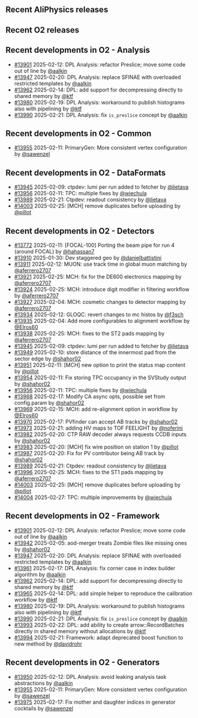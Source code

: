 ## Recent AliPhysics releases
## Recent O2 releases
## Recent developments in O2 - Analysis
- [\#13901](https://github.com/AliceO2Group/AliceO2/pull/13901) 2025-02-12: DPL Analysis: refactor Preslice; move some code out of line by [@aalkin](https://github.com/aalkin)
- [\#13947](https://github.com/AliceO2Group/AliceO2/pull/13947) 2025-02-20: DPL Analysis: replace SFINAE with overloaded restricted templates by [@aalkin](https://github.com/aalkin)
- [\#13962](https://github.com/AliceO2Group/AliceO2/pull/13962) 2025-02-14: DPL: add support for decompressing directly to shared memory by [@ktf](https://github.com/ktf)
- [\#13980](https://github.com/AliceO2Group/AliceO2/pull/13980) 2025-02-19: DPL Analysis: workaround to publish histograms also with pipelining by [@ktf](https://github.com/ktf)
- [\#13990](https://github.com/AliceO2Group/AliceO2/pull/13990) 2025-02-21: DPL Analysis: fix `is_preslice` concept by [@aalkin](https://github.com/aalkin)
## Recent developments in O2 - Common
- [\#13955](https://github.com/AliceO2Group/AliceO2/pull/13955) 2025-02-11: PrimaryGen: More consistent vertex configuration by [@sawenzel](https://github.com/sawenzel)
## Recent developments in O2 - DataFormats
- [\#13945](https://github.com/AliceO2Group/AliceO2/pull/13945) 2025-02-09: ctpdev: lumi per run added to fetcher by [@lietava](https://github.com/lietava)
- [\#13956](https://github.com/AliceO2Group/AliceO2/pull/13956) 2025-02-11: TPC: multiple fixes by [@wiechula](https://github.com/wiechula)
- [\#13989](https://github.com/AliceO2Group/AliceO2/pull/13989) 2025-02-21: Ctpdev: readout consistency by [@lietava](https://github.com/lietava)
- [\#14003](https://github.com/AliceO2Group/AliceO2/pull/14003) 2025-02-25: [MCH] remove duplicates before uploading by [@pillot](https://github.com/pillot)
## Recent developments in O2 - Detectors
- [\#13772](https://github.com/AliceO2Group/AliceO2/pull/13772) 2025-02-11: [FOCAL-100] Porting the beam pipe for run 4 (around FOCAL) by [@hahassan7](https://github.com/hahassan7)
- [\#13910](https://github.com/AliceO2Group/AliceO2/pull/13910) 2025-01-30: Dev staggered geo by [@danielbattistini](https://github.com/danielbattistini)
- [\#13911](https://github.com/AliceO2Group/AliceO2/pull/13911) 2025-02-12: MUON: use track time in global muon matching by [@aferrero2707](https://github.com/aferrero2707)
- [\#13921](https://github.com/AliceO2Group/AliceO2/pull/13921) 2025-02-25: MCH: fix for the DE600 electronics mapping by [@aferrero2707](https://github.com/aferrero2707)
- [\#13924](https://github.com/AliceO2Group/AliceO2/pull/13924) 2025-02-25: MCH: introduce digit modifier in filtering workflow by [@aferrero2707](https://github.com/aferrero2707)
- [\#13927](https://github.com/AliceO2Group/AliceO2/pull/13927) 2025-02-04: MCH: cosmetic changes to detector mapping by [@aferrero2707](https://github.com/aferrero2707)
- [\#13934](https://github.com/AliceO2Group/AliceO2/pull/13934) 2025-02-12: GLOQC: revert changes to mc histos by [@f3sch](https://github.com/f3sch)
- [\#13935](https://github.com/AliceO2Group/AliceO2/pull/13935) 2025-02-04: Add more configurables to alignment workflow by [@Elros60](https://github.com/Elros60)
- [\#13938](https://github.com/AliceO2Group/AliceO2/pull/13938) 2025-02-25: MCH: fixes to the ST2 pads mapping by [@aferrero2707](https://github.com/aferrero2707)
- [\#13945](https://github.com/AliceO2Group/AliceO2/pull/13945) 2025-02-09: ctpdev: lumi per run added to fetcher by [@lietava](https://github.com/lietava)
- [\#13949](https://github.com/AliceO2Group/AliceO2/pull/13949) 2025-02-10: store distance of the innermost pad from the sector edge by [@shahor02](https://github.com/shahor02)
- [\#13951](https://github.com/AliceO2Group/AliceO2/pull/13951) 2025-02-11: [MCH] new option to print the status map content by [@pillot](https://github.com/pillot)
- [\#13954](https://github.com/AliceO2Group/AliceO2/pull/13954) 2025-02-11: Fix storing TPC occupancy in the SVStudy output by [@shahor02](https://github.com/shahor02)
- [\#13956](https://github.com/AliceO2Group/AliceO2/pull/13956) 2025-02-11: TPC: multiple fixes by [@wiechula](https://github.com/wiechula)
- [\#13968](https://github.com/AliceO2Group/AliceO2/pull/13968) 2025-02-17: Modify CA async opts, possible set from config.param by [@shahor02](https://github.com/shahor02)
- [\#13969](https://github.com/AliceO2Group/AliceO2/pull/13969) 2025-02-15: MCH: add re-alignment option in workflow by [@Elros60](https://github.com/Elros60)
- [\#13970](https://github.com/AliceO2Group/AliceO2/pull/13970) 2025-02-17: PVfinder can accept AB tracks by [@shahor02](https://github.com/shahor02)
- [\#13973](https://github.com/AliceO2Group/AliceO2/pull/13973) 2025-02-21: adding HV maps to TOF FEELIGHT by [@noferini](https://github.com/noferini)
- [\#13982](https://github.com/AliceO2Group/AliceO2/pull/13982) 2025-02-20: CTP RAW decoder always requests CCDB inputs by [@shahor02](https://github.com/shahor02)
- [\#13983](https://github.com/AliceO2Group/AliceO2/pull/13983) 2025-02-20: [MCH] fix wire position on station 1 by [@pillot](https://github.com/pillot)
- [\#13987](https://github.com/AliceO2Group/AliceO2/pull/13987) 2025-02-20: Fix for PV contributor being AB track by [@shahor02](https://github.com/shahor02)
- [\#13989](https://github.com/AliceO2Group/AliceO2/pull/13989) 2025-02-21: Ctpdev: readout consistency by [@lietava](https://github.com/lietava)
- [\#13996](https://github.com/AliceO2Group/AliceO2/pull/13996) 2025-02-25: MCH: fixes to the ST1 pads mapping by [@aferrero2707](https://github.com/aferrero2707)
- [\#14003](https://github.com/AliceO2Group/AliceO2/pull/14003) 2025-02-25: [MCH] remove duplicates before uploading by [@pillot](https://github.com/pillot)
- [\#14004](https://github.com/AliceO2Group/AliceO2/pull/14004) 2025-02-27: TPC: multiple improvements by [@wiechula](https://github.com/wiechula)
## Recent developments in O2 - Framework
- [\#13901](https://github.com/AliceO2Group/AliceO2/pull/13901) 2025-02-12: DPL Analysis: refactor Preslice; move some code out of line by [@aalkin](https://github.com/aalkin)
- [\#13942](https://github.com/AliceO2Group/AliceO2/pull/13942) 2025-02-05: aod-merger treats Zombie files like missing ones by [@shahor02](https://github.com/shahor02)
- [\#13947](https://github.com/AliceO2Group/AliceO2/pull/13947) 2025-02-20: DPL Analysis: replace SFINAE with overloaded restricted templates by [@aalkin](https://github.com/aalkin)
- [\#13961](https://github.com/AliceO2Group/AliceO2/pull/13961) 2025-02-17: DPL Analysis: fix corner case in index builder algorithm by [@aalkin](https://github.com/aalkin)
- [\#13962](https://github.com/AliceO2Group/AliceO2/pull/13962) 2025-02-14: DPL: add support for decompressing directly to shared memory by [@ktf](https://github.com/ktf)
- [\#13965](https://github.com/AliceO2Group/AliceO2/pull/13965) 2025-02-14: DPL: add simple helper to reproduce the calibration workflow by [@ktf](https://github.com/ktf)
- [\#13980](https://github.com/AliceO2Group/AliceO2/pull/13980) 2025-02-19: DPL Analysis: workaround to publish histograms also with pipelining by [@ktf](https://github.com/ktf)
- [\#13990](https://github.com/AliceO2Group/AliceO2/pull/13990) 2025-02-21: DPL Analysis: fix `is_preslice` concept by [@aalkin](https://github.com/aalkin)
- [\#13993](https://github.com/AliceO2Group/AliceO2/pull/13993) 2025-02-22: DPL: add ability to create arrow::RecordBatches directly in shared memory without allocations by [@ktf](https://github.com/ktf)
- [\#13994](https://github.com/AliceO2Group/AliceO2/pull/13994) 2025-02-21: Framework: adapt deprecated boost function to new method by [@davidrohr](https://github.com/davidrohr)
## Recent developments in O2 - Generators
- [\#13950](https://github.com/AliceO2Group/AliceO2/pull/13950) 2025-02-12: DPL Analysis: avoid leaking analysis task abstractions by [@aalkin](https://github.com/aalkin)
- [\#13955](https://github.com/AliceO2Group/AliceO2/pull/13955) 2025-02-11: PrimaryGen: More consistent vertex configuration by [@sawenzel](https://github.com/sawenzel)
- [\#13975](https://github.com/AliceO2Group/AliceO2/pull/13975) 2025-02-17: Fix mother and daughter indices in generator cocktails by [@sawenzel](https://github.com/sawenzel)
